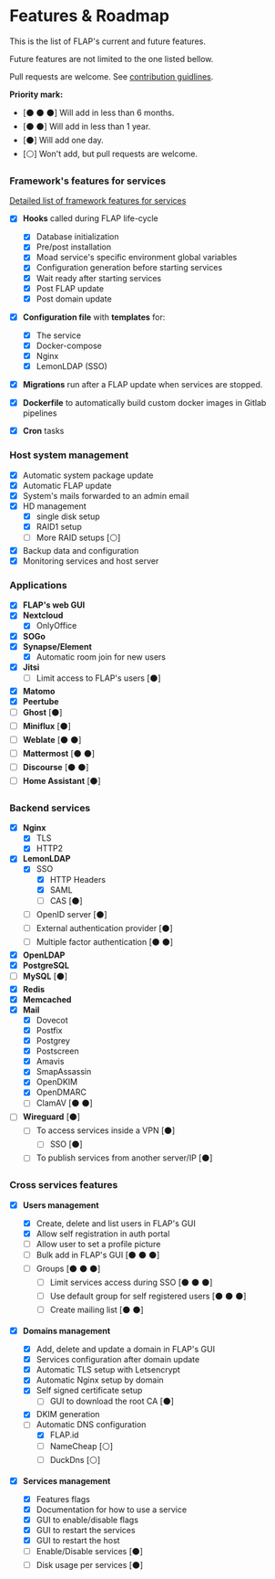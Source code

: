 # Features & Roadmap

This is the list of FLAP's current and future features.

Future features are not limited to the one listed bellow.

Pull requests are welcome. See [contribution guidlines](contributing.md).

**Priority mark:**

-   [⚫ ⚫ ⚫] Will add in less than 6 months.
-   [⚫ ⚫] Will add in less than 1 year.
-   [⚫] Will add one day.
-   [⚪] Won't add, but pull requests are welcome.

### **Framework's features for services**

[Detailed list of framework features for services](create_new_service.md)

-   [x] **Hooks** called during FLAP life-cycle

    -   [x] Database initialization
    -   [x] Pre/post installation
    -   [x] Moad service's specific environment global variables
    -   [x] Configuration generation before starting services
    -   [x] Wait ready after starting services
    -   [x] Post FLAP update
    -   [x] Post domain update

-   [x] **Configuration file** with **templates** for:

    -   [x] The service
    -   [x] Docker-compose
    -   [x] Nginx
    -   [x] LemonLDAP (SSO)

-   [x] **Migrations** run after a FLAP update when services are stopped.

-   [x] **Dockerfile** to automatically build custom docker images in Gitlab pipelines

-   [x] **Cron** tasks

### **Host system management**

-   [x] Automatic system package update
-   [x] Automatic FLAP update
-   [x] System's mails forwarded to an admin email
-   [x] HD management
    -   [x] single disk setup
    -   [x] RAID1 setup
    -   [ ] More RAID setups [⚪]
-   [x] Backup data and configuration
-   [x] Monitoring services and host server

### **Applications**

-   [x] **FLAP's web GUI**
-   [x] **Nextcloud**
    -   [x] OnlyOffice
-   [x] **SOGo**
-   [x] **Synapse/Element**
    -   [x] Automatic room join for new users
-   [x] **Jitsi**
    -   [ ] Limit access to FLAP's users [⚫]
-   [x] **Matomo**
-   [x] **Peertube**
-   [ ] **Ghost** [⚫]
-   [ ] **Miniflux** [⚫]
-   [ ] **Weblate** [⚫ ⚫]
-   [ ] **Mattermost** [⚫ ⚫]
-   [ ] **Discourse** [⚫ ⚫]
-   [ ] **Home Assistant** [⚫]

### **Backend services**

-   [x] **Nginx**
    -   [x] TLS
    -   [x] HTTP2
-   [x] **LemonLDAP**
    -   [x] SSO
        -   [x] HTTP Headers
        -   [x] SAML
        -   [ ] CAS [⚫]
    -   [ ] OpenID server [⚫]
    -   [ ] External authentication provider [⚫]
    -   [ ] Multiple factor authentication [⚫ ⚫]
-   [x] **OpenLDAP**
-   [x] **PostgreSQL**
-   [ ] **MySQL** [⚫]
-   [x] **Redis**
-   [x] **Memcached**
-   [x] **Mail**
    -   [x] Dovecot
    -   [x] Postfix
    -   [x] Postgrey
    -   [x] Postscreen
    -   [x] Amavis
    -   [x] SmapAssassin
    -   [x] OpenDKIM
    -   [x] OpenDMARC
    -   [ ] ClamAV [⚫ ⚫]
-   [ ] **Wireguard** [⚫]
    -   [ ] To access services inside a VPN [⚫]
        -   [ ] SSO [⚫]
    -   [ ] To publish services from another server/IP [⚫]

### **Cross services features**

-   [x] **Users management**
    -   [x] Create, delete and list users in FLAP's GUI
    -   [x] Allow self registration in auth portal
    -   [ ] Allow user to set a profile picture
    -   [ ] Bulk add in FLAP's GUI [⚫ ⚫ ⚫]
    -   [ ] Groups [⚫ ⚫ ⚫]
        -   [ ] Limit services access during SSO [⚫ ⚫ ⚫]
        -   [ ] Use default group for self registered users [⚫ ⚫ ⚫]
        -   [ ] Create mailing list [⚫ ⚫]
-   [x] **Domains management**

    -   [x] Add, delete and update a domain in FLAP's GUI
    -   [x] Services configuration after domain update
    -   [x] Automatic TLS setup with Letsencrypt
    -   [x] Automatic Nginx setup by domain
    -   [x] Self signed certificate setup
        -   [ ] GUI to download the root CA [⚫]
    -   [x] DKIM generation
    -   [ ] Automatic DNS configuration
        -   [x] FLAP.id
        -   [ ] NameCheap [⚪]
        -   [ ] DuckDns [⚪]

-   [x] **Services management**
    -   [x] Features flags
    -   [x] Documentation for how to use a service
    -   [x] GUI to enable/disable flags
	-   [x] GUI to restart the services
	-   [x] GUI to restart the host
    -   [ ] Enable/Disable services [⚫]
    -   [ ] Disk usage per services [⚫]
